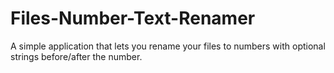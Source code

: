 # Files-Number-Text-Renamer
A simple application that lets you rename your files to numbers with optional strings before/after the number.
